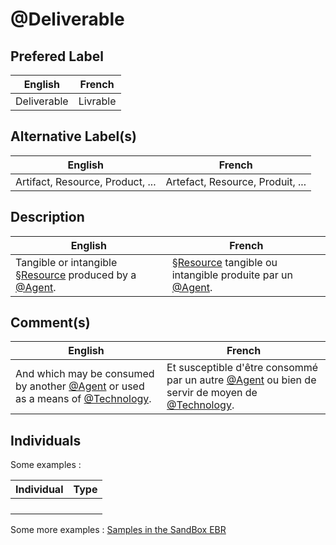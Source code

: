 @Deliverable
==

Prefered Label
-
<table>
    <thead>
        <tr>
            <th>English</th>
            <th>French</th>
        </tr>
    </thead>
    <tbody>
        <tr>
            <td>Deliverable</td>
            <td>Livrable</td>
        </tr>
    </tbody>
</table>

Alternative Label(s)
-
<table>
    <thead>
        <tr>
            <th>English</th>
            <th>French</th>
        </tr>
    </thead>
    <tbody>
        <tr>
            <td>Artifact, Resource, Product, ...</td>
            <td>Artefact, Resource, Produit, ...</td>
        </tr>
    </tbody>
</table>

Description
-
<table>
    <thead>
        <tr>
            <th>English</th>
            <th>French</th>
        </tr>
    </thead>
    <tbody>
        <tr>
            <td>Tangible or intangible <a href="https://github.com/iPlumb3r/EcosystemMappingModel/blob/master/1_Semantic/Conceptionary/%C2%A7Resource.md">§Resource</a> produced by a  <a href="https://github.com/iPlumb3r/EcosystemMappingModel/blob/master/1_Semantic/Conceptionary/%40Agent.md">@Agent</a>.</td>
            <td><a href="https://github.com/iPlumb3r/EcosystemMappingModel/blob/master/1_Semantic/Conceptionary/%C2%A7Resource.md">§Resource</a> tangible ou intangible produite par un <a href="https://github.com/iPlumb3r/EcosystemMappingModel/blob/master/1_Semantic/Conceptionary/%40Agent.md">@Agent</a>.</td>
        </tr>
    </tbody>
</table>

Comment(s)
-
<table>
    <thead>
        <tr>
            <th>English</th>
            <th>French</th>
        </tr>
    </thead>
    <tbody>
        <tr>
            <td>And which may be consumed by another <a href="https://github.com/iPlumb3r/EcosystemMappingModel/blob/master/1_Semantic/Conceptionary/%40Agent.md">@Agent</a> or used as a means of <a href="https://github.com/iPlumb3r/EcosystemMappingModel/blob/master/1_Semantic/Conceptionary/%40Technology.md">@Technology</a>.</td>
            <td>Et susceptible d'être consommé par un autre <a href="https://github.com/iPlumb3r/EcosystemMappingModel/blob/master/1_Semantic/Conceptionary/%40Agent.md">@Agent</a> ou bien de servir de moyen de <a href="https://github.com/iPlumb3r/EcosystemMappingModel/blob/master/1_Semantic/Conceptionary/%40Technology.md">@Technology</a>.</td>
        </tr>
    </tbody>
</table>

Individuals
-


Some examples : 
<table>
    <thead>
        <tr>
            <th>Individual</th>
            <th>Type</th>
        </tr>
    </thead>
    <tbody>
        <tr>
            <td> </td>
            <td> </td>
        </tr>
        <tr>
            <td> </td>
            <td> </td>
        </tr>
        <tr>
            <td> </td>
            <td> </td>
        </tr>
        <tr>
            <td> </td>
            <td> </td>
        </tr>
    </tbody>
</table>

Some more examples : <a href="https://www.topincs.com/iPlumb3rSandBox/.index?tt=1220">Samples in the SandBox EBR</a>
